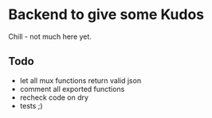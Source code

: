 # Backend to give some Kudos

Chill - not much here yet.

## Todo

* let all mux functions return valid json
* comment all exported functions
* recheck code on dry
* tests ;)